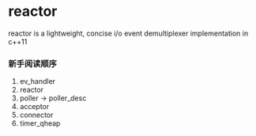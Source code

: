 # reactor
reactor is a lightweight, concise i/o event demultiplexer implementation in c++11

### 新手阅读顺序
1. ev_handler
2. reactor
3. poller -> poller_desc
4. acceptor
5. connector
6. timer_qheap
